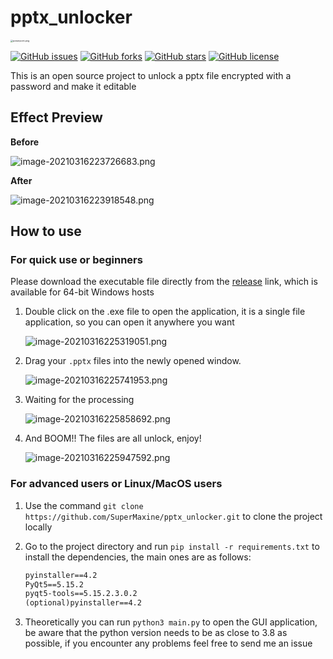 # pptx_unlocker

<img src="https://i.loli.net/2021/03/16/rBZ1lUDLpAVsYd7.png" alt="powerpoint.png" style="zoom:25%;" />

[![GitHub issues](https://img.shields.io/github/issues/SuperMaxine/pptx_unlocker)](https://github.com/SuperMaxine/pptx_unlocker/issues)    [![GitHub forks](https://img.shields.io/github/forks/SuperMaxine/pptx_unlocker)](https://github.com/SuperMaxine/pptx_unlocker/network)    [![GitHub stars](https://img.shields.io/github/stars/SuperMaxine/pptx_unlocker)](https://github.com/SuperMaxine/pptx_unlocker/stargazers)    [![GitHub license](https://img.shields.io/github/license/SuperMaxine/pptx_unlocker)](https://github.com/SuperMaxine/pptx_unlocker)

This is an open source project to unlock a pptx file encrypted with a password and make it editable

## Effect Preview

**Before**

![image-20210316223726683.png](https://i.loli.net/2021/03/16/6v3MrdQlTSZxNOz.png)

**After**

![image-20210316223918548.png](https://i.loli.net/2021/03/16/ltjxHkeK7y6zZYG.png)

## How to use

### For quick use or beginners

Please download the executable file directly from the [release](https://github.com/SuperMaxine/pptx_unlocker/releases/tag/pptx_unlocker) link, which is available for 64-bit Windows hosts

1. Double click on the .exe file to open the application, it is a single file application, so you can open it anywhere you want
   
   ![image-20210316225319051.png](https://i.loli.net/2021/03/16/ZHUxW28uN4njK15.png)

2. Drag your `.pptx` files into the newly opened window.
   
   ![image-20210316225741953.png](https://i.loli.net/2021/03/16/Ts6SvFrKWUA1ypf.png)
3. Waiting for the processing
   
   ![image-20210316225858692.png](https://i.loli.net/2021/03/16/qSYP2UbFDrst9a5.png)
4. And BOOM!! The files are all unlock, enjoy!
   
   ![image-20210316225947592.png](https://i.loli.net/2021/03/16/jGNlhoJWvr9VCtT.png)

### For advanced users or Linux/MacOS users

1. Use the command `git clone https://github.com/SuperMaxine/pptx_unlocker.git` to clone the project locally

2. Go to the project directory and run `pip install -r requirements.txt` to install the dependencies, the main ones are as follows:

   ```txt
   pyinstaller==4.2
   PyQt5==5.15.2
   pyqt5-tools==5.15.2.3.0.2
   (optional)pyinstaller==4.2
   ```

3. Theoretically you can run `python3 main.py` to open the GUI application, be aware that the python version needs to be as close to 3.8 as possible, if you encounter any problems feel free to send me an issue
